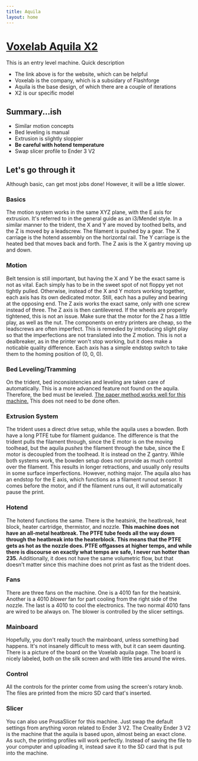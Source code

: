 ```yaml
---
title: Aquila
layout: home
---
```


# [Voxelab Aquila X2]
This is an entry level machine. Quick description
- The link above is for the website, which can be helpful
- Voxelab is the company, which is a subsidary of Flashforge
- Aquila is the base design, of which there are a couple of iterations
- X2 is our specific model

## Summary...ish
- Similar motion concepts
- Bed leveling is manual
- Extrusion is slightly sloppier
- **Be careful with hotend temperature**
- Swap slicer profile to Ender 3 V2

## Let's go through it
Although basic, can get most jobs done! However, it will be a little slower.

### Basics
The motion system works in the same XYZ plane, with the E axis for extrusion. It's referred to in the general guide as an i3/Mendel style. In a similar manner to the trident, the X and Y are moved by toothed belts, and the Z is moved by a leadscrew.
The filament is pushed by a gear. The X carriage is the hotend assembly on the horizontal rail. The Y carriage is the heated bed that moves back and forth. The Z axis is the X gantry moving up and down.

### Motion
Belt tension is still important, but having the X and Y be the exact same is not as vital. Each simply has to be in the sweet spot of not floppy yet not tightly pulled. Otherwise, instead of the X and Y motors
working together, each axis has its own dedicated motor. Still, each has a pulley and bearing at the opposing end. The Z axis works the exact same, only with one screw instead of three. The Z axis is then
cantilevered. If the wheels are properly tightened, this is not an issue. Make sure that the motor for the Z has a little play, as well as the nut. The components on entry printers are cheap, so the leadscrews
are often imperfect. This is remedied by introducing slight play so that the imperfections are not translated into the Z motion. This is not a dealbreaker, as in the printer won't stop working, but it does make
a noticable quality difference. Each axis has a simple endstop switch to take them to the homing position of (0, 0, 0).

### Bed Leveling/Tramming
On the trident, bed inconsistencies and leveling are taken care of automatically. This is a more advanced feature not found on the aquila. Therefore, the bed must be leveled. [The paper method works well for this
machine.] This does not need to be done often.

### Extrusion System
The trident uses a direct drive setup, while the aquila uses a bowden. Both have a long PTFE tube for filament guidance. The difference is that the trident pulls the filament through, since the E motor is on the
moving toolhead, but the aquila *pushes* the filament through the tube, since the E motor is decoupled from the toolhead. It is instead on the Z gantry. While both systems work, the bowden setup does not provide
as much control over the filament. This results in longer retractions, and usually only results in some surface imperfections. However, nothing major. The aquila also has an endstop for the E axis, which functions
as a filament runout sensor. It comes before the motor, and if the filament runs out, it will automatically pause the print.

### Hotend
The hotend functions the same. There is the heatsink, the heatbreak, heat block, heater cartridge, thermistor, and nozzle. **This machine does not have an all-metal heatbreak. The PTFE tube feeds all the way down through the heatbreak into
the heaterblock. This means that the PTFE gets as hot as the nozzle does. PTFE offgasses at higher temps, and while there is discourse on exactly what temps are safe, I never run hotter than 235.** Additionally, it
does not have the same volumetric flow, but that doesn't matter since this machine does not print as fast as the trident does.

### Fans
There are three fans on the machine. One is a 4010 fan for the heatsink. Another is a 4010 *blower* fan for part cooling from the right side of the nozzle. The last is a 4010 to cool the electronics. The two
normal 4010 fans are wired to be always on. The blower is controlled by the slicer settings.

### Mainboard
Hopefully, you don't really touch the mainboard, unless something bad happens. It's not insanely difficult to mess with, but it can seem daunting. There is a picture of the board on the Voxelab aquila page. The board is nicely labeled, both on the silk screen and with little ties
around the wires.

### Control
All the controls for the printer come from using the screen's rotary knob. The files are printed from the micro SD card that's inserted.

### Slicer
You can also use PrusaSlicer for this machine. Just swap the default settings from anything voron related to Ender 3 V2. The Creality Ender 3 V2 is the machine that the aquila is based upon, almost being an exact
clone. As such, the printing profiles will work perfectly. Instead of saving the file to your computer and uploading it, instead save it to the SD card that is put into the machine.


[Voxelab Aquila X2]: https://www.voxelab3dp.com/product/aquila-x2-fdm-3d-printer?cID=31
[The paper method works well for this machine.]: https://www.tomshardware.com/how-to/level-3d-printer-bed
